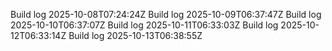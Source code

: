 Build log 2025-10-08T07:24:24Z
Build log 2025-10-09T06:37:47Z
Build log 2025-10-10T06:37:07Z
Build log 2025-10-11T06:33:03Z
Build log 2025-10-12T06:33:14Z
Build log 2025-10-13T06:38:55Z

